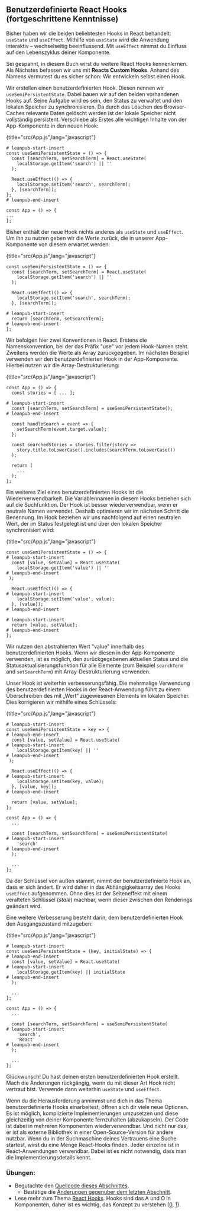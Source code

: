 ## Benutzerdefinierte React Hooks (fortgeschrittene Kenntnisse)

Bisher haben wir die beiden beliebtesten Hooks in React behandelt: `useState` und `useEffect`. Mithilfe von `useState` wird die Anwendung interaktiv – wechselseitig beeinflussend. Mit `useEffect` nimmst du Einfluss auf den Lebenszyklus deiner Komponente.

Sei gespannt, in diesem Buch wirst du weitere React Hooks kennenlernen. Als Nächstes befassen wir uns mit **Reacts Custom Hooks**. Anhand des Namens vermutest du es sicher schon: Wir entwickeln selbst einen Hook.

Wir erstellen einen benutzerdefinierten Hook. Diesen nennen wir `useSemiPersistentState`. Dabei bauen wir auf den beiden vorhandenen Hooks auf. Seine Aufgabe wird es sein, den Status zu verwaltet und den lokalen Speicher zu synchronisieren. Da durch das Löschen des Browser-Caches relevante Daten gelöscht werden ist der lokale Speicher nicht vollständig persistent. Verschiebe als Erstes alle wichtigen Inhalte von der App-Komponente in den neuen Hook:

{title="src/App.js",lang="javascript"}
~~~~~~~
# leanpub-start-insert
const useSemiPersistentState = () => {
  const [searchTerm, setSearchTerm] = React.useState(
    localStorage.getItem('search') || ''
  );

  React.useEffect(() => {
    localStorage.setItem('search', searchTerm);
  }, [searchTerm]);
};
# leanpub-end-insert

const App = () => {
...
};
~~~~~~~

Bisher enthält der neue Hook nichts anderes als `useState` und `useEffect`. Um ihn zu nutzen geben wir die Werte zurück, die in unserer App-Komponente von diesem erwartet werden:

{title="src/App.js",lang="javascript"}
~~~~~~~
const useSemiPersistentState = () => {
  const [searchTerm, setSearchTerm] = React.useState(
    localStorage.getItem('search') || ''
  );

  React.useEffect(() => {
    localStorage.setItem('search', searchTerm);
  }, [searchTerm]);

# leanpub-start-insert
  return [searchTerm, setSearchTerm];
# leanpub-end-insert
};
~~~~~~~

Wir befolgen hier zwei Konventionen in React. Erstens die Namenskonvention, bei der das Präfix "use" vor jedem Hook-Namen steht. Zweitens werden die Werte als Array zurückgegeben. Im nächsten Beispiel verwenden wir den benutzerdefinierten Hook in der App-Komponente. Hierbei nutzen wir die Array-Destrukturierung:

{title="src/App.js",lang="javascript"}
~~~~~~~
const App = () => {
  const stories = [ ... ];

# leanpub-start-insert
  const [searchTerm, setSearchTerm] = useSemiPersistentState();
# leanpub-end-insert

  const handleSearch = event => {
    setSearchTerm(event.target.value);
  };

  const searchedStories = stories.filter(story =>
    story.title.toLowerCase().includes(searchTerm.toLowerCase())
  );

  return (
    ...
  );
};
~~~~~~~

Ein weiteres Ziel eines benutzerdefinierten Hooks ist die Wiederverwendbarkeit. Die Variablennamen in diesem Hooks beziehen sich auf die Suchfunktion. Der Hook ist besser wiederverwendbar, wenn er neutrale Namen verwendet. Deshalb optimieren wir im nächsten Schritt die Benennung. Im Hook beziehen wir uns nachfolgend auf einen neutralen Wert, der im Status festgelegt ist und über den lokalen Speicher synchronisiert wird:

{title="src/App.js",lang="javascript"}
~~~~~~~
const useSemiPersistentState = () => {
# leanpub-start-insert
  const [value, setValue] = React.useState(
    localStorage.getItem('value') || ''
# leanpub-end-insert
 );

  React.useEffect(() => {
# leanpub-start-insert
    localStorage.setItem('value', value);
  }, [value]);
# leanpub-end-insert

# leanpub-start-insert
  return [value, setValue];
# leanpub-end-insert
};
~~~~~~~

Wir nutzen den abstrahierten Wert "value" innerhalb des benutzerdefinierten Hooks. Wenn wir diesen in der App-Komponente verwenden, ist es möglich, den zurückgegebenen aktuellen Status und die Statusaktualisierungsfunktion für alle Elemente (zum Beispiel `searchTerm` and `setSearchTerm`) mit Array-Destrukturierung verwenden.

Unser Hook ist weiterhin verbesserungsfähig. Die mehrmalige Verwendung des benutzerdefinierten Hooks in der React-Anwendung führt zu einem Überschreiben des mit „Wert“ zugewiesenen Elements im lokalen Speicher. Dies korrigieren wir mithilfe eines Schlüssels:  

{title="src/App.js",lang="javascript"}
~~~~~~~
# leanpub-start-insert
const useSemiPersistentState = key => {
# leanpub-end-insert
  const [value, setValue] = React.useState(
# leanpub-start-insert
    localStorage.getItem(key) || ''
# leanpub-end-insert
 );

  React.useEffect(() => {
# leanpub-start-insert
    localStorage.setItem(key, value);
  }, [value, key]);
# leanpub-end-insert

  return [value, setValue];
};

const App = () => {
  ...

  const [searchTerm, setSearchTerm] = useSemiPersistentState(
# leanpub-start-insert
    'search'
# leanpub-end-insert
  );

  ...
};
~~~~~~~

Da der Schlüssel von außen stammt, nimmt der benutzerdefinierte Hook an, dass er sich ändert. Er wird daher in das Abhängigkeitsarray des Hooks `useEffect` aufgenommen. Ohne dies ist der Seiteneffekt mit einem veralteten Schlüssel (*stale*) machbar, wenn dieser zwischen den Renderings geändert wird.

Eine weitere Verbesserung besteht darin, dem benutzerdefinierten Hook den Ausgangszustand mitzugeben:

{title="src/App.js",lang="javascript"}
~~~~~~~
# leanpub-start-insert
const useSemiPersistentState = (key, initialState) => {
# leanpub-end-insert
  const [value, setValue] = React.useState(
# leanpub-start-insert
    localStorage.getItem(key) || initialState
# leanpub-end-insert
  );

  ...
};

const App = () => {
  ...

  const [searchTerm, setSearchTerm] = useSemiPersistentState(
# leanpub-start-insert
    'search',
    'React'
# leanpub-end-insert
  );

  ...
};
~~~~~~~

Glückwunsch! Du hast deinen ersten benutzerdefinierten Hook erstellt. Mach die Änderungen rückgängig, wenn du mit dieser Art Hook nicht vertraut bist. Verwende dann weiterhin `useState` und `useEffect`.

Wenn du die Herausforderung annimmst und dich in das Thema benutzerdefinierte Hooks einarbeitest, öffnen sich dir viele neue Optionen. Es ist möglich, komplizierte Implementierungen umzusetzen und diese gleichzeitig von deiner Komponente fernzuhalten (abzukapseln). Der Code ist dabei in mehreren Komponenten wiederverwendbar. Und nicht nur das, er ist als externe Bibliothek in einer Open-Source-Version für andere nutzbar. Wenn du in der Suchmaschine deines Vertrauens eine Suche startest, wirst du eine Menge React-Hooks finden. Jeder einzelne ist in React-Anwendungen verwendbar. Dabei ist es nicht notwendig, dass man die Implementierungsdetails kennt.

### Übungen:

* Begutachte den [Quellcode dieses Abschnittes](https://codesandbox.io/s/github/the-road-to-learn-react/hacker-stories/tree/hs/React-Custom-Hooks).
  * Bestätige die [Änderungen gegenüber dem letzten Abschnitt](https://github.com/the-road-to-learn-react/hacker-stories/compare/hs/React-Side-Effects...hs/React-Custom-Hooks?expand=1).
* Lese mehr zum Thema [React Hooks](https://www.robinwieruch.de/react-hooks). Hooks sind das A und O in Komponenten, daher ist es wichtig, das Konzept zu verstehen ([0](https://de.reactjs.org/docs/hooks-overview.html), [1](https://de.reactjs.org/docs/hooks-custom.html)).
